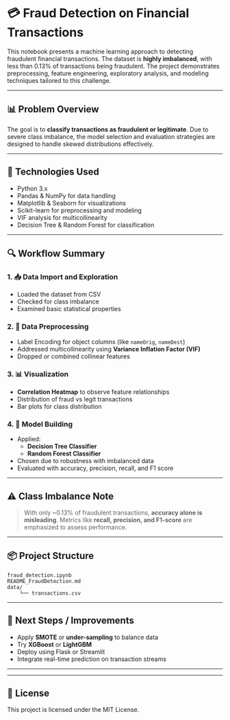 
# 💳 Fraud Detection on Financial Transactions

This notebook presents a machine learning approach to detecting fraudulent financial transactions. The dataset is **highly imbalanced**, with less than 0.13% of transactions being fraudulent. The project demonstrates preprocessing, feature engineering, exploratory analysis, and modeling techniques tailored to this challenge.

---

## 📊 Problem Overview

The goal is to **classify transactions as fraudulent or legitimate**. Due to severe class imbalance, the model selection and evaluation strategies are designed to handle skewed distributions effectively.

---

## 🧰 Technologies Used

- Python 3.x
- Pandas & NumPy for data handling
- Matplotlib & Seaborn for visualizations
- Scikit-learn for preprocessing and modeling
- VIF analysis for multicollinearity
- Decision Tree & Random Forest for classification

---

## 🔍 Workflow Summary

### 1. 📥 Data Import and Exploration
- Loaded the dataset from CSV
- Checked for class imbalance
- Examined basic statistical properties

### 2. 🧹 Data Preprocessing
- Label Encoding for object columns (like `nameOrig`, `nameDest`)
- Addressed multicollinearity using **Variance Inflation Factor (VIF)**
- Dropped or combined collinear features

### 3. 📊 Visualization
- **Correlation Heatmap** to observe feature relationships
- Distribution of fraud vs legit transactions
- Bar plots for class distribution

### 4. 🧠 Model Building
- Applied:
  - **Decision Tree Classifier**
  - **Random Forest Classifier**
- Chosen due to robustness with imbalanced data
- Evaluated with accuracy, precision, recall, and F1 score

---

## ⚠️ Class Imbalance Note

> With only ~0.13% of fraudulent transactions, **accuracy alone is misleading**.
> Metrics like **recall, precision, and F1-score** are emphasized to assess performance.

---

## 📦 Project Structure

```
fraud_detection.ipynb
README_FraudDetection.md
data/
    └── transactions.csv
```

---

## 📌 Next Steps / Improvements

- Apply **SMOTE** or **under-sampling** to balance data
- Try **XGBoost** or **LightGBM**
- Deploy using Flask or Streamlit
- Integrate real-time prediction on transaction streams

---
---

## 📄 License

This project is licensed under the MIT License.
